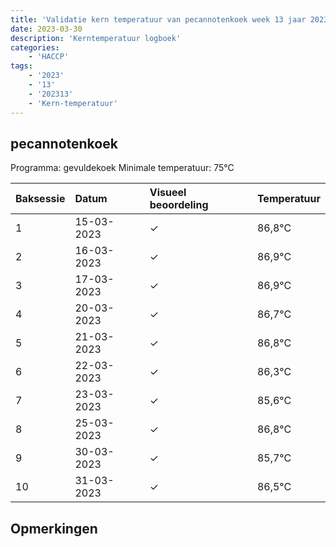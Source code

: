 ```yaml
---
title: 'Validatie kern temperatuur van pecannotenkoek week 13 jaar 2023'
date: 2023-03-30
description: 'Kerntemperatuur logboek'
categories:
    - 'HACCP'
tags:
    - '2023'
    - '13'
    - '202313'
    - 'Kern-temperatuur'
---
```


## pecannotenkoek

Programma: gevuldekoek
Minimale temperatuur: 75°C

| Baksessie | Datum | Visueel beoordeling | Temperatuur |
|:---|:---|:---|:---|
| 1 | 15-03-2023 | &check; | 86,8°C |
| 2 | 16-03-2023 | &check; | 86,9°C |
| 3 | 17-03-2023 | &check; | 86,9°C |
| 4 | 20-03-2023 | &check; | 86,7°C |
| 5 | 21-03-2023 | &check; | 86,8°C |
| 6 | 22-03-2023 | &check; | 86,3°C |
| 7 | 23-03-2023 | &check; | 85,6°C |
| 8 | 25-03-2023 | &check; | 86,8°C |
| 9 | 30-03-2023 | &check; | 85,7°C |
| 10 | 31-03-2023 | &check; | 86,5°C |

## Opmerkingen


